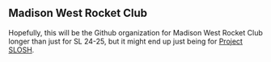 ## Madison West Rocket Club
Hopefully, this will be the Github organization for Madison West Rocket Club longer than just for SL 24-25, but it might end up just being for [Project SLOSH](https://madison-west-rocket-club.github.io/SL25/).
